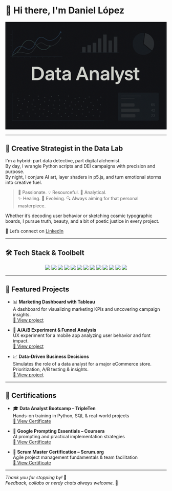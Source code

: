 # 👋 Hi there, I'm Daniel López

![Data Analyst Banner](images/imageDA.png)

---

## 🧠 Creative Strategist in the Data Lab

I'm a hybrid: part data detective, part digital alchemist.  
By day, I wrangle Python scripts and DEI campaigns with precision and purpose.  
By night, I conjure AI art, layer shaders in p5.js, and turn emotional storms into creative fuel.

> 🖤 Passionate. 💡 Resourceful. 🧠 Analytical.  
> ✨ Healing. 🎯 Evolving. 🔍 Always aiming for that personal masterpiece.

Whether it’s decoding user behavior or sketching cosmic typographic boards, I pursue truth, beauty, and a bit of poetic justice in every project.

📨 Let’s connect on [LinkedIn](https://www.linkedin.com/in/daniel-l%C3%B3pez-monte%C3%B3n-861653123/)

---

## 🛠️ Tech Stack & Toolbelt

<p align="center">
  <img src="https://img.shields.io/badge/Python-3776AB?style=for-the-badge&logo=python&logoColor=white"/>
  <img src="https://img.shields.io/badge/Scikit--learn-F7931E?style=for-the-badge&logo=scikit-learn&logoColor=white"/>
  <img src="https://img.shields.io/badge/Seaborn-3776AB?style=for-the-badge&logo=python&logoColor=white"/>
  <img src="https://img.shields.io/badge/Pandas-150458?style=for-the-badge&logo=pandas&logoColor=white"/>
  <img src="https://img.shields.io/badge/Numpy-013243?style=for-the-badge&logo=numpy&logoColor=white"/>
  <img src="https://img.shields.io/badge/Matplotlib-11557C?style=for-the-badge&logo=plotly&logoColor=white"/>
  <img src="https://img.shields.io/badge/Jupyter-F37626?style=for-the-badge&logo=jupyter&logoColor=white"/>
  <img src="https://img.shields.io/badge/SQL-4479A1?style=for-the-badge&logo=postgresql&logoColor=white"/>
  <img src="https://img.shields.io/badge/Tableau-E97627?style=for-the-badge&logo=tableau&logoColor=white"/>
  <img src="https://img.shields.io/badge/Excel-217346?style=for-the-badge&logo=microsoft-excel&logoColor=white"/>
  <img src="https://img.shields.io/badge/Git-F05032?style=for-the-badge&logo=git&logoColor=white"/>
  <img src="https://img.shields.io/badge/GitHub-181717?style=for-the-badge&logo=github&logoColor=white"/>
  <img src="https://img.shields.io/badge/After%20Effects-9999FF?style=for-the-badge&logo=adobeaftereffects&logoColor=white"/>
</p>

---

## 🚀 Featured Projects

- 📊 **Marketing Dashboard with Tableau**  
  A dashboard for visualizing marketing KPIs and uncovering campaign insights.  
  [🔗 View project](https://github.com/yourusername/marketing-dashboard)

- 🧪 **A/A/B Experiment & Funnel Analysis**  
  UX experiment for a mobile app analyzing user behavior and font impact.  
  [🔗 View project](https://github.com/DanyHook/A-A-B-Experiment-Analysis-Sales-Funnel-Exploration)

- 📈 **Data-Driven Business Decisions**  
  Simulates the role of a data analyst for a major eCommerce store. Prioritization, A/B testing & insights.  
  [🔗 View project](https://github.com/DanyHook/Data-Driven_Business_Decisions)

---

## 📜 Certifications

- 🎓 **Data Analyst Bootcamp – TripleTen**  
  Hands-on training in Python, SQL & real-world projects  
  [📄 View Certificate](https://tripleten.com/your-certificate-link)

- 🧠 **Google Prompting Essentials – Coursera**  
  AI prompting and practical implementation strategies  
  [📄 View Certificate](https://coursera.org/share/5fe9601aac780227aa4dbc0fb959ca27)

- 🧩 **Scrum Master Certification – Scrum.org**  
  Agile project management fundamentals & team facilitation  
  [📄 View Certificate](https://www.scrum-institute.org/badges/42786017319187)

---

_Thank you for stopping by!_ 🙏  
_Feedback, collabs or nerdy chats always welcome._ 💬

